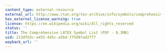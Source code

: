 ```yaml
---
content_type: external-resource
external_url: http://www.ctan.org/tex-archive/info/symbols/comprehensive/symbols-letter.pdf
has_external_license_warning: true
license: https://en.wikipedia.org/wiki/All_rights_reserved
status: ''
title: The Comprehensive LATEX Symbol List (PDF - 9.3MB)
uid: 213dfd3c-a455-445c-a5bd-7f5d97ad2ff7
wayback_url: ''
---
```


